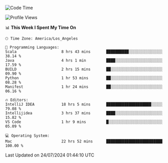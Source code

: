 <!--START_SECTION:waka-->
![Code Time](http://img.shields.io/badge/Code%20Time-1%2C137%20hrs%2027%20mins-blue)

![Profile Views](http://img.shields.io/badge/Profile%20Views-0-blue)

📊 **This Week I Spent My Time On** 

```text
🕑︎ Time Zone: America/Los_Angeles

💬 Programming Languages: 
Scala                    8 hrs 43 mins       ██████████░░░░░░░░░░░░░░░   38.14 % 
Java                     4 hrs 1 min         ████░░░░░░░░░░░░░░░░░░░░░   17.59 % 
BUILD                    2 hrs 15 mins       ██░░░░░░░░░░░░░░░░░░░░░░░   09.90 % 
Python                   1 hr 53 mins        ██░░░░░░░░░░░░░░░░░░░░░░░   08.28 % 
Manifest                 1 hr 24 mins        ██░░░░░░░░░░░░░░░░░░░░░░░   06.16 % 

🔥 Editors: 
IntelliJ IDEA            18 hrs 5 mins       ████████████████████░░░░░   79.08 % 
Intellijidea             3 hrs 37 mins       ████░░░░░░░░░░░░░░░░░░░░░   15.82 % 
VS Code                  1 hr 9 mins         █░░░░░░░░░░░░░░░░░░░░░░░░   05.09 % 

💻 Operating System: 
Mac                      22 hrs 52 mins      █████████████████████████   100.00 % 
```


 Last Updated on 24/07/2024 01:44:10 UTC
<!--END_SECTION:waka-->

